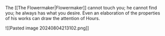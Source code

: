 The [[The Flowermaker|Flowermaker]] cannot touch you; he cannot find you; he always has what you desire. Even an elaboration of the properties of his works can draw the attention of Hours.

![[Pasted image 20240804213102.png]]